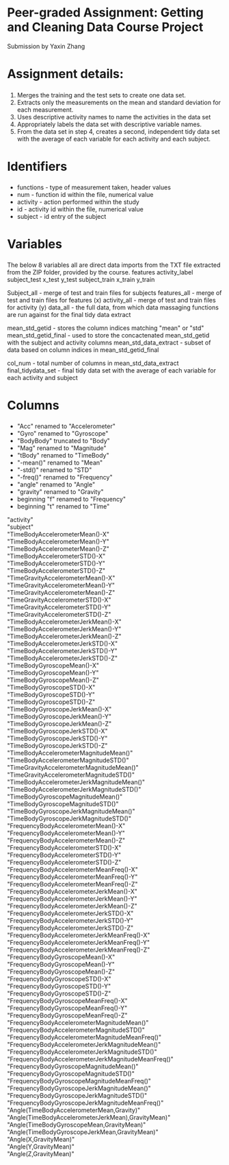 # Peer-graded Assignment: Getting and Cleaning Data Course Project
Submission by Yaxin Zhang


# Assignment details:
#####
1. Merges the training and the test sets to create one data set.
2. Extracts only the measurements on the mean and standard deviation for each measurement. 
3. Uses descriptive activity names to name the activities in the data set
4. Appropriately labels the data set with descriptive variable names. 
5. From the data set in step 4, creates a second, independent tidy data set with the average of each variable for each activity and each subject.
#####


###
# Identifiers
###
* functions - type of measurement taken, header values
* num - function id within the file, numerical value
* activity - action performed within the study
* id - activity id within the file, numerical value
* subject - id entry of the subject


###
# Variables
###
  The below 8 variables all are direct data imports from the TXT file extracted from the ZIP folder, provided by the course. 
  features
  activity_label 
  subject_test 
  x_test 
  y_test 
  subject_train 
  x_train 
  y_train 
  
  
  Subject_all - merge of test and train files for subjects
  features_all - merge of test and train files for features (x)
  activity_all - merge of test and train files for activity (y)
  data_all - the full data, from which data massaging functions are run against for the final tidy data extract
  
  
  mean_std_getid - stores the column indices matching "mean" or "std" 
  mean_std_getid_final - used to store the concactenated mean_std_getid with the subject and activity columns
  mean_std_data_extract - subset of data based on column indices in mean_std_getid_final
  
  
  col_num - total number of columns in mean_std_data_extract
  final_tidydata_set - final tidy data set with the average of each variable for each activity and subject


###
# Columns
###
* "Acc" renamed to "Accelerometer"
* "Gyro" renamed to "Gyroscope"
* "BodyBody" truncated to "Body"
* "Mag" renamed to "Magnitude"
* "tBody" renamed to "TimeBody"
* "-mean()" renamed to "Mean"
* "-std()" renamed to "STD"
* "-freq()" renamed to "Frequency"
* "angle" renamed to "Angle"
* "gravity" renamed to "Gravity"
* beginning "f" renamed to "Frequency"
* beginning "t" renamed to "Time"

"activity"                                          
"subject"                                          
"TimeBodyAccelerometerMean()-X"                     
"TimeBodyAccelerometerMean()-Y"                    
"TimeBodyAccelerometerMean()-Z"                     
"TimeBodyAccelerometerSTD()-X"                     
"TimeBodyAccelerometerSTD()-Y"                      
"TimeBodyAccelerometerSTD()-Z"                     
"TimeGravityAccelerometerMean()-X"                  
"TimeGravityAccelerometerMean()-Y"                 
"TimeGravityAccelerometerMean()-Z"                  
"TimeGravityAccelerometerSTD()-X"                  
"TimeGravityAccelerometerSTD()-Y"                   
"TimeGravityAccelerometerSTD()-Z"                  
"TimeBodyAccelerometerJerkMean()-X"                 
"TimeBodyAccelerometerJerkMean()-Y"                
"TimeBodyAccelerometerJerkMean()-Z"                 
"TimeBodyAccelerometerJerkSTD()-X"                 
"TimeBodyAccelerometerJerkSTD()-Y"                  
"TimeBodyAccelerometerJerkSTD()-Z"                 
"TimeBodyGyroscopeMean()-X"                         
"TimeBodyGyroscopeMean()-Y"                        
"TimeBodyGyroscopeMean()-Z"                         
"TimeBodyGyroscopeSTD()-X"                         
"TimeBodyGyroscopeSTD()-Y"                          
"TimeBodyGyroscopeSTD()-Z"                         
"TimeBodyGyroscopeJerkMean()-X"                     
"TimeBodyGyroscopeJerkMean()-Y"                    
"TimeBodyGyroscopeJerkMean()-Z"                     
"TimeBodyGyroscopeJerkSTD()-X"                     
"TimeBodyGyroscopeJerkSTD()-Y"                      
"TimeBodyGyroscopeJerkSTD()-Z"                     
"TimeBodyAccelerometerMagnitudeMean()"              
"TimeBodyAccelerometerMagnitudeSTD()"              
"TimeGravityAccelerometerMagnitudeMean()"           
"TimeGravityAccelerometerMagnitudeSTD()"           
"TimeBodyAccelerometerJerkMagnitudeMean()"          
"TimeBodyAccelerometerJerkMagnitudeSTD()"          
"TimeBodyGyroscopeMagnitudeMean()"                  
"TimeBodyGyroscopeMagnitudeSTD()"                  
"TimeBodyGyroscopeJerkMagnitudeMean()"              
"TimeBodyGyroscopeJerkMagnitudeSTD()"              
"FrequencyBodyAccelerometerMean()-X"                
"FrequencyBodyAccelerometerMean()-Y"               
"FrequencyBodyAccelerometerMean()-Z"                
"FrequencyBodyAccelerometerSTD()-X"                
"FrequencyBodyAccelerometerSTD()-Y"                
"FrequencyBodyAccelerometerSTD()-Z"                
"FrequencyBodyAccelerometerMeanFreq()-X"            
"FrequencyBodyAccelerometerMeanFreq()-Y"           
"FrequencyBodyAccelerometerMeanFreq()-Z"            
"FrequencyBodyAccelerometerJerkMean()-X"           
"FrequencyBodyAccelerometerJerkMean()-Y"            
"FrequencyBodyAccelerometerJerkMean()-Z"           
"FrequencyBodyAccelerometerJerkSTD()-X"             
"FrequencyBodyAccelerometerJerkSTD()-Y"            
"FrequencyBodyAccelerometerJerkSTD()-Z"             
"FrequencyBodyAccelerometerJerkMeanFreq()-X"       
"FrequencyBodyAccelerometerJerkMeanFreq()-Y"       
"FrequencyBodyAccelerometerJerkMeanFreq()-Z"       
"FrequencyBodyGyroscopeMean()-X"                    
"FrequencyBodyGyroscopeMean()-Y"                   
"FrequencyBodyGyroscopeMean()-Z"                    
"FrequencyBodyGyroscopeSTD()-X"                    
"FrequencyBodyGyroscopeSTD()-Y"                     
"FrequencyBodyGyroscopeSTD()-Z"                    
"FrequencyBodyGyroscopeMeanFreq()-X"                
"FrequencyBodyGyroscopeMeanFreq()-Y"               
"FrequencyBodyGyroscopeMeanFreq()-Z"                
"FrequencyBodyAccelerometerMagnitudeMean()"        
"FrequencyBodyAccelerometerMagnitudeSTD()"          
"FrequencyBodyAccelerometerMagnitudeMeanFreq()"    
"FrequencyBodyAccelerometerJerkMagnitudeMean()"     
"FrequencyBodyAccelerometerJerkMagnitudeSTD()"     
"FrequencyBodyAccelerometerJerkMagnitudeMeanFreq()" 
"FrequencyBodyGyroscopeMagnitudeMean()"            
"FrequencyBodyGyroscopeMagnitudeSTD()"              
"FrequencyBodyGyroscopeMagnitudeMeanFreq()"        
"FrequencyBodyGyroscopeJerkMagnitudeMean()"         
"FrequencyBodyGyroscopeJerkMagnitudeSTD()"         
"FrequencyBodyGyroscopeJerkMagnitudeMeanFreq()"     
"Angle(TimeBodyAccelerometerMean,Gravity)"         
"Angle(TimeBodyAccelerometerJerkMean),GravityMean)" 
"Angle(TimeBodyGyroscopeMean,GravityMean)"         
"Angle(TimeBodyGyroscopeJerkMean,GravityMean)"      
"Angle(X,GravityMean)"                             
"Angle(Y,GravityMean)"                              
"Angle(Z,GravityMean)"  